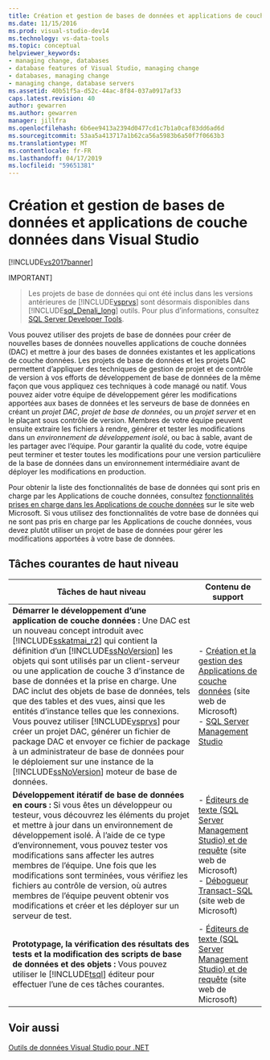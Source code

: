 ```yaml
---
title: Création et gestion de bases de données et applications de couche données
ms.date: 11/15/2016
ms.prod: visual-studio-dev14
ms.technology: vs-data-tools
ms.topic: conceptual
helpviewer_keywords:
- managing change, databases
- database features of Visual Studio, managing change
- databases, managing change
- managing change, database servers
ms.assetid: 40b51f5a-d52c-44ac-8f84-037a0917af33
caps.latest.revision: 40
author: gewarren
ms.author: gewarren
manager: jillfra
ms.openlocfilehash: 6b6ee9413a2394d0477cd1c7b1a0caf83dd6ad6d
ms.sourcegitcommit: 53aa5a413717a1b62ca56a5983b6a50f7f0663b3
ms.translationtype: MT
ms.contentlocale: fr-FR
ms.lasthandoff: 04/17/2019
ms.locfileid: "59651381"
---
```

# <a name="creating-and-managing-databases-and-data-tier-applications-in-visual-studio"></a>Création et gestion de bases de données et applications de couche données dans Visual Studio
[!INCLUDE[vs2017banner](../includes/vs2017banner.md)]

IMPORTANT]
>  Les projets de base de données qui ont été inclus dans les versions antérieures de [!INCLUDE[vsprvs](../includes/vsprvs-md.md)] sont désormais disponibles dans [!INCLUDE[sql_Denali_long](../includes/sql-denali-long-md.md)] outils. Pour plus d’informations, consultez [SQL Server Developer Tools](http://go.microsoft.com/fwlink/?LinkId=228126).

 Vous pouvez utiliser des projets de base de données pour créer de nouvelles bases de données nouvelles applications de couche données (DAC) et mettre à jour des bases de données existantes et les applications de couche données. Les projets de base de données et les projets DAC permettent d’appliquer des techniques de gestion de projet et de contrôle de version à vos efforts de développement de base de données de la même façon que vous appliquez ces techniques à code managé ou natif. Vous pouvez aider votre équipe de développement gérer les modifications apportées aux bases de données et les serveurs de base de données en créant un *projet DAC*, *projet de base de données*, ou un *projet server* et en le plaçant sous contrôle de version. Membres de votre équipe peuvent ensuite extraire les fichiers à rendre, générer et tester les modifications dans un *environnement de développement isolé*, ou bac à sable, avant de les partager avec l’équipe. Pour garantir la qualité du code, votre équipe peut terminer et tester toutes les modifications pour une version particulière de la base de données dans un environnement intermédiaire avant de déployer les modifications en production.

 Pour obtenir la liste des fonctionnalités de base de données qui sont pris en charge par les Applications de couche données, consultez [fonctionnalités prises en charge dans les Applications de couche données](http://go.microsoft.com/fwlink/?LinkId=164239) sur le site web Microsoft. Si vous utilisez des fonctionnalités de votre base de données qui ne sont pas pris en charge par les Applications de couche données, vous devez plutôt utiliser un projet de base de données pour gérer les modifications apportées à votre base de données.

## <a name="common-high-level-tasks"></a>Tâches courantes de haut niveau

|Tâches de haut niveau|Contenu de support|
|----------------------|------------------------|
|**Démarrer le développement d’une application de couche données :** Une DAC est un nouveau concept introduit avec [!INCLUDE[sskatmai_r2](../includes/sskatmai-r2-md.md)] qui contient la définition d’un [!INCLUDE[ssNoVersion](../includes/ssnoversion-md.md)] les objets qui sont utilisés par un client-serveur ou une application de couche 3 d’instance de base de données et la prise en charge. Une DAC inclut des objets de base de données, tels que des tables et des vues, ainsi que les entités d’instance telles que les connexions. Vous pouvez utiliser [!INCLUDE[vsprvs](../includes/vsprvs-md.md)] pour créer un projet DAC, générer un fichier de package DAC et envoyer ce fichier de package à un administrateur de base de données pour le déploiement sur une instance de la [!INCLUDE[ssNoVersion](../includes/ssnoversion-md.md)] moteur de base de données.|-   [Création et la gestion des Applications de couche données](http://go.microsoft.com/fwlink/?LinkId=160741) (site web de Microsoft)<br />-   [SQL Server Management Studio](http://go.microsoft.com/fwlink/?LinkId=227328)|
|**Développement itératif de base de données en cours :** Si vous êtes un développeur ou testeur, vous découvrez les éléments du projet et mettre à jour dans un environnement de développement isolé. À l’aide de ce type d’environnement, vous pouvez tester vos modifications sans affecter les autres membres de l’équipe. Une fois que les modifications sont terminées, vous vérifiez les fichiers au contrôle de version, où autres membres de l’équipe peuvent obtenir vos modifications et créer et les déployer sur un serveur de test.|-   [Éditeurs de texte (SQL Server Management Studio) et de requête](http://go.microsoft.com/fwlink/?LinkId=227327) (site web de Microsoft)<br />-   [Débogueur Transact-SQL](http://go.microsoft.com/fwlink/?LinkId=227324) (site web de Microsoft)|
|**Prototypage, la vérification des résultats des tests et la modification des scripts de base de données et des objets :** Vous pouvez utiliser le [!INCLUDE[tsql](../includes/tsql-md.md)] éditeur pour effectuer l’une de ces tâches courantes.|-   [Éditeurs de texte (SQL Server Management Studio) et de requête](http://go.microsoft.com/fwlink/?LinkId=227327) (site web de Microsoft)|

## <a name="see-also"></a>Voir aussi
 [Outils de données Visual Studio pour .NET](../data-tools/visual-studio-data-tools-for-dotnet.md)
